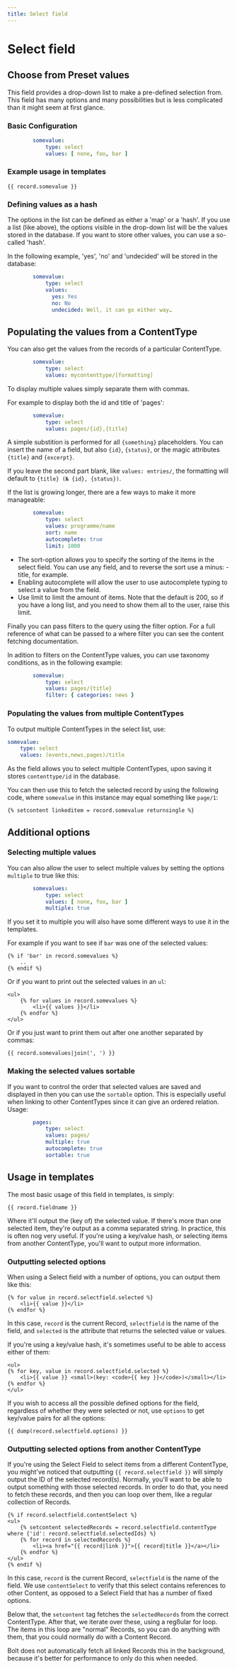 ```yaml
---
title: Select field
---
```

Select field
============

## Choose from Preset values

This field provides a drop-down list to make a pre-defined selection from. This field has many
options and many possibilities but is less complicated than it might seem at
first glance.

### Basic Configuration

```yaml
        somevalue:
            type: select
            values: [ none, foo, bar ]
```

### Example usage in templates

```twig
{{ record.somevalue }}
```

### Defining values as a hash

The options in the list can be defined as either a 'map' or a 'hash'. If you use
a list (like above), the options visible in the drop-down list will be the
values stored in the database. If you want to store other values, you can use a
so-called 'hash'.

In the following example, 'yes', 'no' and 'undecided' will be stored in the
database:

```yaml
        somevalue:
            type: select
            values:
              yes: Yes
              no: No
              undecided: Well, it can go either way…
```

## Populating the values from a ContentType

You can also get the values from the records of a particular ContentType.

```yaml
        somevalue:
            type: select
            values: mycontenttype/[formatting]
```

To display multiple values simply separate them with commas.

For example to display both the id and title of 'pages':

```yaml
        somevalue:
            type: select
            values: pages/{id},{title}
```

A simple substition is performed for all `{something}` placeholders. You can
insert the name of a field, but also `{id}`, `{status}`, or the magic
attributes `{title}` and `{excerpt}`.

If you leave the second part blank, like `values: entries/`, the formatting
will default to `{title} (№ {id}, {status})`.

If the list is growing longer, there are a few ways to make it more manageable:

```yaml
        somevalue:
            type: select
            values: programme/name
            sort: name
            autocomplete: true
            limit: 1000
```

* The sort-option allows you to specify the sorting of the items in the select
  field. You can use any field, and to reverse the sort use a minus: -title,
  for example.
* Enabling autocomplete will allow the user to use autocomplete typing to
  select a value from the field.
* Use limit to limit the amount of items. Note that the default is 200, so if
  you have a long list, and you need to show them all to the user, raise this
  limit.

Finally you can pass filters to the query using the filter option. For a full
reference of what can be passed to a where filter you can see the content
fetching documentation.

In adition to filters on the ContentType values, you can use taxonomy
conditions, as in the following example:

```yaml
        somevalue:
            type: select
            values: pages/{title}
            filter: { categories: news }
```

### Populating the values from multiple ContentTypes

To output multiple ContentTypes in the select list, use:

```yaml
somevalue:
    type: select
    values: (events,news,pages)/title
```

As the field allows you to select multiple ContentTypes, upon saving it stores
`contenttype/id` in the database.

You can then use this to fetch the selected record by using the following code,
where `somevalue` in this instance may equal something like `page/1`:

```twig
{% setcontent linkeditem = record.somevalue returnsingle %}
```

## Additional options

### Selecting multiple values

You can also allow the user to select multiple values by setting the options
`multiple` to true like this:

```yaml
        somevalues:
            type: select
            values: [ none, foo, bar ]
            multiple: true
```

If you set it to multiple you will also have some different ways to use it in
the templates.

For example if you want to see if `bar` was one of the selected values:

```twig
{% if 'bar' in record.somevalues %}
    ..
{% endif %}
```

Or if you want to print out the selected values in an `ul`:

```twig
<ul>
    {% for values in record.somevalues %}
        <li>{{ values }}</li>
    {% endfor %}
</ul>
```

Or if you just want to print them out after one another separated by commas:

```twig
{{ record.somevalues|join(', ') }}
```

### Making the selected values sortable

If you want to control the order that selected values are saved and displayed
in then you can use the `sortable` option. This is especially useful when
linking to other ContentTypes since it can give an ordered relation. Usage:

```yaml
        pages:
            type: select
            values: pages/
            multiple: true
            autocomplete: true
            sortable: true
```

## Usage in templates

The most basic usage of this field in templates, is simply:

```twig
{{ record.fieldname }}
```

Where it'll output the (key of) the selected value. If there's more than one
selected item, they're output as a comma separated string. In practice, this is
often nog very useful. If you're using a key/value hash, or selecting items
from another ContentType, you'll want to output more information.

### Outputting selected options

When using a Select field with a number of options, you can output them like
this:

```twig
{% for value in record.selectfield.selected %}
    <li>{{ value }}</li>
{% endfor %}
```

In this case, `record` is the current Record, `selectfield` is the name of the
field, and `selected` is the attribute that returns the selected value or
values.

If you're using a key/value hash, it's sometimes useful to be able to access
either of them:

```twig
<ul>
{% for key, value in record.selectfield.selected %}
    <li>{{ value }} <small>(key: <code>{{ key }}</code>)</small></li>
{% endfor %}
</ul>
```

If you wish to access all the possible defined options for the field,
regardless of whether they were selected or not, use `options` to get key/value
pairs for all the options:

```twig
{{ dump(record.selectfield.options) }}
```

### Outputting selected options from another ContentType

If you're using the Select Field to select items from a different ContentType,
you might've noticed that outputting `{{ record.selectfield }}` will simply
output the ID of the selected record(s). Normally, you'll want to be able to
output something with those selected records. In order to do that, you need to
fetch these records, and then you can loop over them, like a regular collection
of Records.

```twig
{% if record.selectfield.contentSelect %}
<ul>
    {% setcontent selectedRecords = record.selectfield.contentType where {'id': record.selectfield.selectedIds} %}
    {% for record in selectedRecords %}
        <li><a href="{{ record|link }}">{{ record|title }}</a></li>
    {% endfor %}
</ul>
{% endif %}
```

In this case, `record` is the current Record, `selectfield` is the name of the
field. We use `contentSelect` to verify that this select contains references to
other Content, as opposed to a Select Field that has a number of fixed options.

Below that, the `setcontent` tag fetches the `selectedRecords` from the correct
ContentType. After that, we iterate over these, using a regßular for loop. The
items in this loop are "normal" Records, so you can do anything with them, that
you could normally do with a Content Record.

Bolt does not automatically fetch all linked Records this in the background,
because it's better for performance to only do this when needed.
